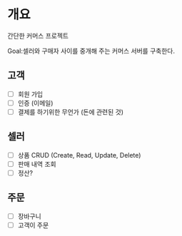 # 개요
간단한 커머스 프로젝트

Goal:셀러와 구매자 사이를 중개해 주는 커머스 서버를 구축한다.

## 고객
- [ ] 회원 가입
- [ ] 인증 (이메일)
- [ ] 결제를 하기위한 무언가 (돈에 관련된 것)
## 셀러
- [ ] 상품 CRUD (Create, Read, Update, Delete)
- [ ] 판매 내역 조회
- [ ] 정산?

## 주문
- [ ] 장바구니
- [ ] 고객이 주문
